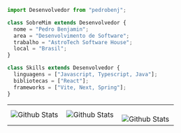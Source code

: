 ```js
import Desenvolvedor from "pedrobenj";

class SobreMim extends Desenvolvedor {
  nome = "Pedro Benjamin";
  area = "Desenvolvimento de Software";
  trabalho = "AstroTech Software House";
  local = "Brasil";
}

class Skills extends Desenvolvedor {
  linguagens = ["Javascript, Typescript, Java"];
  bibliotecas = ["React"];
  frameworks = ["Vite, Next, Spring"];
}
```
<table>
  <tr>
    <td>
      <img
        align="left"
        src="https://github-readme-stats.vercel.app/api?username=pedrobenj&theme=dark&hide_border=false&include_all_commits=true"
        alt="Github Stats"
      />
    </td>
    <td>
      <img
        align="left"
        src="https://github-readme-stats.vercel.app/api/top-langs/?username=pedrobenj&theme=dark&hide_border=false&include_all_commits=true&count_private=true&layout=compact"
        alt="Github Stats"
      />
    </td>
    <td>
      <br />
      <img
        align="left"
        src="https://github-readme-streak-stats.herokuapp.com/?user=pedrobenj&theme=dark&hide_border=false"
        alt="Github Stats"
      />
    </td>
  </tr>
</table>
